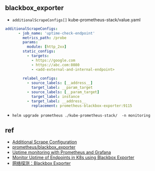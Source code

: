 

## blackbox_exporter

+ `additionalScrapeConfigs[]` kube-prometheus-stack/value.yaml
```yaml
additionalScrapeConfigs: 
      - job_name: 'uptime-check-endpoint'
        metrics_path: /probe
        params:
          module: [http_2xx]
        static_configs:
          - targets:
            - https://google.com
            - https://abc.com:8080
            - <add-external-and-internal-endpoint>
                
        relabel_configs:
          - source_labels: [__address__]
            target_label: __param_target
          - source_labels: [__param_target]
            target_label: instance
          - target_label: __address__
            replacement: prometheus-blackbox-exporter:9115
```
+ `helm upgrade prometheus ./kube-prometheus-stack/  -n monitoring`

## ref
<!-- blackbox_exporter 和 prometheus集成 -->
+ [Additional Scrape Configuration](https://github.com/prometheus-operator/prometheus-operator/blob/main/Documentation/additional-scrape-config.md)
+ [prometheus/blackbox_exporter](https://github.com/prometheus/blackbox_exporter)
+ [Uptime monitoring with Prometheus and Grafana](https://sterba.dev/posts/uptime-monitoring/)
+ [Monitor Uptime of Endpoints in K8s using Blackbox Exporter](https://medium.com/@akashjoffical08/monitor-uptime-of-endpoints-in-k8s-using-blackbox-exporter-f80166a328e9)
+ [网络探测：Blackbox Exporter](https://yunlzheng.gitbook.io/prometheus-book/part-ii-prometheus-jin-jie/exporter/commonly-eporter-usage/install_blackbox_exporter)
